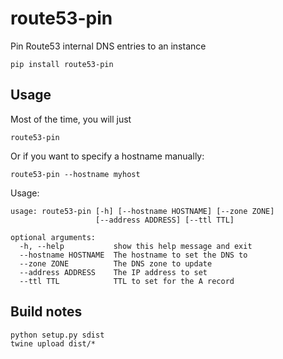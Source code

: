 # route53-pin
Pin Route53 internal DNS entries to an instance
````
pip install route53-pin
````

## Usage
Most of the time, you will just

````
route53-pin
````

Or if you want to specify a hostname manually:

````
route53-pin --hostname myhost
````

Usage:
````
usage: route53-pin [-h] [--hostname HOSTNAME] [--zone ZONE]
                   [--address ADDRESS] [--ttl TTL]

optional arguments:
  -h, --help           show this help message and exit
  --hostname HOSTNAME  The hostname to set the DNS to
  --zone ZONE          The DNS zone to update
  --address ADDRESS    The IP address to set
  --ttl TTL            TTL to set for the A record
````

## Build notes
````
python setup.py sdist
twine upload dist/*
````


